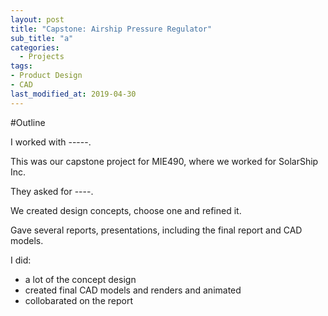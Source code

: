 ```yaml
---
layout: post
title: "Capstone: Airship Pressure Regulator"
sub_title: "a"
categories:
  - Projects
tags:
- Product Design
- CAD
last_modified_at: 2019-04-30 
---
```


#Outline

I worked with -----.

This was our capstone project for MIE490, where we worked for SolarShip Inc.

They asked for ----.

We created design concepts, choose one and refined it.

Gave several reports, presentations, including the final report and CAD models.

I did:
- a lot of the concept design
- created final CAD models and renders and animated
- collobarated on the report
